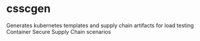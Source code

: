 # csscgen
Generates kubernetes templates and supply chain artifacts for load testing Container Secure Supply Chain scenarios
